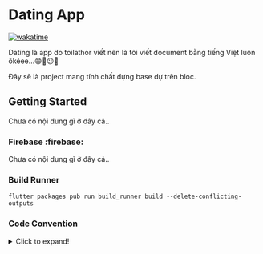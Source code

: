 # Dating App

[![wakatime](https://wakatime.com/badge/user/dbffe694-c211-47a5-82ed-ff362b1a7a4a/project/b84a69e5-3a93-4554-ac83-4cb81cc2a0b4.svg)](https://wakatime.com/badge/user/dbffe694-c211-47a5-82ed-ff362b1a7a4a/project/b84a69e5-3a93-4554-ac83-4cb81cc2a0b4)

Dating là app do toilathor viết nên là tôi viết document bằng tiếng Việt luôn ôkéee...😄🚀️😕🎉️

Đây sẽ là project mang tính chất dựng base dự trên bloc.

## Getting Started

Chưa có nội dung gì ở đây cả..

### Firebase :firebase:

Chưa có nội dung gì ở đây cả..

### Build Runner

```shell
flutter packages pub run build_runner build --delete-conflicting-outputs
```

### Code Convention

<details>
<summary>Click to expand!</summary>

#### Naming convention:

Classes, enums, typedefs, và extensions nên được đặt tên với ký tự đầu mỗi từ được viết hoa: Ex: UpperCamelCase

```none
class MainScreen { ... }
enum MainItem { .. }
typedef Predicate<T> = bool Function(T value);
extension MyList<T> on List<T> { ... }
```

Libraries, packages, directories, và source files thì nên viết thường và có dấu gạch dưới giữa 2 tuwf: Ex: lowercase_with_underscores

```none
library firebase_dynamic_links;
import 'socket/socket_manager.dart';
```

Variables, constants, parameters, và named parameters sẽ tương tự như Class nhưng ký tự đầu tiên sẽ viết thường : Ex: lowerCamelCase

```none
var item;
const bookPrice = 3.14;
final urlScheme = RegExp('^([a-z]+):');
void sum(int bookPrice) {
  // ...
}
```

#### relative imports for files in lib

Để tránh nhầm lẫn khi cùng một class được import bằng 2 cách khác nhau thì nên sử dụng relative import

```none
// Don't
import 'package:demo/src/utils/dialog_utils.dart';


// Do
import '../../../utils/dialog_utils.dart';
```

#### Specify types for class member

Nhớ rằng luôn luôn khai báo kiểu của member nếu như kiểu của nó được xác định, hạn chế khai báo kiểu var

```none

//Don't
var item = 10;
final car = Car();
const timeOut = 2000;


//Do
int item = 10;
final Car bar = Car();
String name = 'john';
const int timeOut = 20;
```

#### Avoid using as instead, use is operator

```none

//Don't
(item as Animal).name = 'Lion';


//Do
if (item is Animal)
  item.name = 'Lion';
```

#### Use if condition instead of conditional expression

Nếu gặp phải trường hợp cần render dựa vào một điều kiện nào đó thì nên sử dụng lệnh if thay cho conditional expression

```none

//Don't
Widget getText(BuildContext context) {
  return Row(
    children: [
      Text("Hello"),
      Platform.isAndroid ? Text("Android") : null,
      Platform.isAndroid ? Text("Android") : SizeBox(),
      Platform.isAndroid ? Text("Android") : Container(),
    ]
  );
}


//Do
Widget getText(BuildContext context) {
  return Row(
      children: 
      [
        Text("Hello"), 
        if (Platform.isAndroid) Text("Android")
      ]
  );
}
```

#### Use ?? and ?. operators

```none
//Don't
v = a == null ? b : a;

//Do
v = a ?? b;


//Don't
v = a == null ? null : a.b;

//Do
v = a?.b;
```

#### Use spread collections

```none

//Don't
var y = [4,5,6];
var x = [1,2];
x.addAll(y);


//Do
var y = [4,5,6];
var x = [1,2,...y];
```

##### Use Cascades Operator

```none
// Don't
var path = Path();
path.lineTo(0, size.height);
path.lineTo(size.width, size.height);
path.lineTo(size.width, 0);
path.close();  


// Do
var path = Path()
..lineTo(0, size.height)
..lineTo(size.width, size.height)
..lineTo(size.width, 0)
..close(); 
```

#### Use raw string

Raw String được dùng khi trong string có chứa dấu gạch chéo hoặc ký tự $

```none
//Don't
var s = 'This is demo string \\ and \$';


//Do
var s = r'This is demo string \ and $';
```

#### Don’t explicitly initialize variables null

Mặc định khi khai báo không có value thì memeber sẽ mang giá trị null nên việc khai báo null là không cần thiết

```none

//Don't
int _item = null;


//Do
int _item;
```

#### Use expression function bodies

```none
//Don't
get width {
  return right - left;
}
Widget getProgressBar() {
  return CircularProgressIndicator(
    valueColor: AlwaysStoppedAnimation<Color>(Colors.blue),
  );
}


//Do
get width => right - left;
Widget getProgressBar() => CircularProgressIndicator(
      valueColor: AlwaysStoppedAnimation<Color>(Colors.blue),
    );
```

#### Split widget into different Widgets.

Khi setState() called trong một state thì tất cả widget con sẽ rebuild nên ở đây chúng ta nên chia nhỏ các widget và gọi setState trong mỗi widget đó để đảm bảo performance

```none
Scaffold(
  appBar: CustomAppBar(title: "Verify Code"), // Sub Widget
  body: Container(
    child: Column(
      crossAxisAlignment: CrossAxisAlignment.start,
      children: <Widget>[
        TimerView( // Sub Widget
            key: _timerKey,
            resendClick: () {})
      ],
    ),
  ),
)
```

#### Use ListView.builder for a long list

#### Use Const in Widgets

```none
Container(
      padding: const EdgeInsets.only(top: 10),
      color: Colors.black,
      child: const Center(
        child: const Text(
          "No Data found",
          style: const TextStyle(fontSize: 30, fontWeight: FontWeight.w800),
        ),
      ),
    );
```

</details>
